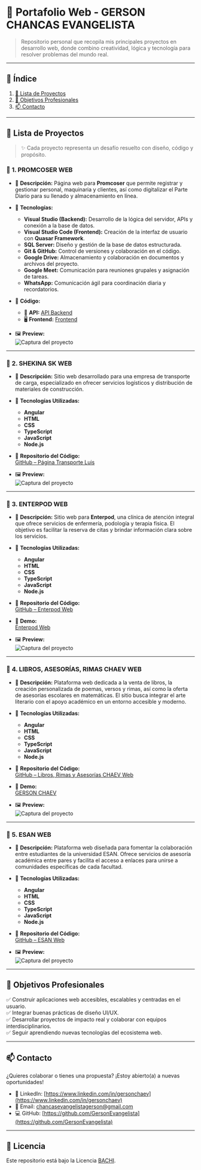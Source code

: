 # 🌟 Portafolio Web - GERSON CHANCAS EVANGELISTA

> Repositorio personal que recopila mis principales proyectos en desarrollo web, donde combino creatividad, lógica y tecnología para resolver problemas del mundo real.

---

## 🧭 Índice
1. [📂 Lista de Proyectos](#-lista-de-proyectos)
2. [🎯 Objetivos Profesionales](#-objetivos-profesionales)
3. [📫 Contacto](#-contacto)

---

## 📂 Lista de Proyectos

> ✨ Cada proyecto representa un desafío resuelto con diseño, código y propósito.

### 📌 **1. PROMCOSER WEB**

- 🧾 **Descripción:** Página web para **Promcoser** que permite registrar y gestionar personal, maquinaria y clientes, así como digitalizar el Parte Diario para su llenado y almacenamiento en línea.

- 🔧 **Tecnologías:**
  - **Visual Studio (Backend):** Desarrollo de la lógica del servidor, APIs y conexión a la base de datos.
  - **Visual Studio Code (Frontend):** Creación de la interfaz de usuario con **Quasar Framework**.
  - **SQL Server:** Diseño y gestión de la base de datos estructurada.
  - **Git & GitHub:** Control de versiones y colaboración en el código.
  - **Google Drive:** Almacenamiento y colaboración en documentos y archivos del proyecto.
  - **Google Meet:** Comunicación para reuniones grupales y asignación de tareas.
  - **WhatsApp:** Comunicación ágil para coordinación diaria y recordatorios.

- 🔗 **Código:**
  - 🔌 **API:** [API Backend](https://github.com/GersonEvangelista/ProyectoPROMCOSERWeb.git)
  - 🖥️ **Frontend:** [Frontend](https://github.com/GersonEvangelista/ProyectoPROMCOSERWeb_Frontend.git)

- 🖼️ **Preview:**  
  ![Captura del proyecto](IMG/login_promcoser.jpeg)

---

### 📌 **2. SHEKINA SK WEB**

- 🧾 **Descripción:** Sitio web desarrollado para una empresa de transporte de carga, especializado en ofrecer servicios logísticos y distribución de materiales de construcción.

- 🔧 **Tecnologías Utilizadas:**
  - **Angular**
  - **HTML**
  - **CSS**
  - **TypeScript**
  - **JavaScript**
  - **Node.js**

- 🔗 **Repositorio del Código:**  
  [GitHub – Página Transporte Luis](https://github.com/GersonEvangelista/PaginaTransporteLuis.git)

- 🖼️ **Preview:**  
  ![Captura del proyecto](IMG/imgShekina.png)

---

### 📌 **3. ENTERPOD WEB**

- 🧾 **Descripción:** Sitio web para **Enterpod**, una clínica de atención integral que ofrece servicios de enfermería, podología y terapia física. El objetivo es facilitar la reserva de citas y brindar información clara sobre los servicios.

- 🔧 **Tecnologías Utilizadas:**
  - **Angular**
  - **HTML**
  - **CSS**
  - **TypeScript**
  - **JavaScript**
  - **Node.js**

- 🔗 **Repositorio del Código:**  
  [GitHub – Enterpod Web](https://github.com/GersonEvangelista/PaginaEnterpod.git)

- 🔗 **Demo:**  
  [Enterpod Web](https://en-ter-pod.web.app/terapia)

- 🖼️ **Preview:**  
  ![Captura del proyecto](IMG/imgEnterpod.png)
  
---

### 📌 **4. LIBROS, ASESORÍAS, RIMAS CHAEV WEB**

- 🧾 **Descripción:** Plataforma web dedicada a la venta de libros, la creación personalizada de poemas, versos y rimas, así como la oferta de asesorías escolares en matemáticas. El sitio busca integrar el arte literario con el apoyo académico en un entorno accesible y moderno.

- 🔧 **Tecnologías Utilizadas:**
  - **Angular**
  - **HTML**
  - **CSS**
  - **TypeScript**
  - **JavaScript**
  - **Node.js**

- 🔗 **Repositorio del Código:**  
  [GitHub – Libros, Rimas y Asesorías CHAEV Web](https://github.com/GersonEvangelista/webLibrosAsesoriaRimas_CHAEV.git)

- 🔗 **Demo:**  
  [GERSON CHAEV](https://gerson-ce.web.app/book)

- 🖼️ **Preview:**  
  ![Captura del proyecto](IMG/imgBOOK_CHAEV.png)


---

### 📌 **5. ESAN WEB**

- 🧾 **Descripción:** Plataforma web diseñada para fomentar la colaboración entre estudiantes de la universidad ESAN. Ofrece servicios de asesoría académica entre pares y facilita el acceso a enlaces para unirse a comunidades específicas de cada facultad.

- 🔧 **Tecnologías Utilizadas:**
  - **Angular**
  - **HTML**
  - **CSS**
  - **TypeScript**
  - **JavaScript**
  - **Node.js**

- 🔗 **Repositorio del Código:**  
  [GitHub – ESAN Web](https://github.com/GersonEvangelista/webESAN.git)

- 🖼️ **Preview:**  
  ![Captura del proyecto](IMG/imgESAN.png)

---

## 🎯 Objetivos Profesionales

✅ Construir aplicaciones web accesibles, escalables y centradas en el usuario.  
✅ Integrar buenas prácticas de diseño UI/UX.  
✅ Desarrollar proyectos de impacto real y colaborar con equipos interdisciplinarios.  
✅ Seguir aprendiendo nuevas tecnologías del ecosistema web.

---

## 📫 Contacto

¿Quieres colaborar o tienes una propuesta? ¡Estoy abierto(a) a nuevas oportunidades!

- 💼 LinkedIn: [https://www.linkedin.com/in/gersonchaev](https://www.linkedin.com/in/gersonchaev)  
- 📧 Email: [chancasevangelistagerson@gmail.com](mailto:chancasevangelistagerson@gmail.com)  
- 💻 GitHub: [https://github.com/GersonEvangelista](https://github.com/GersonEvangelista) 

---

## 📝 Licencia

Este repositorio está bajo la Licencia [BACHI](gce_chaev).  
